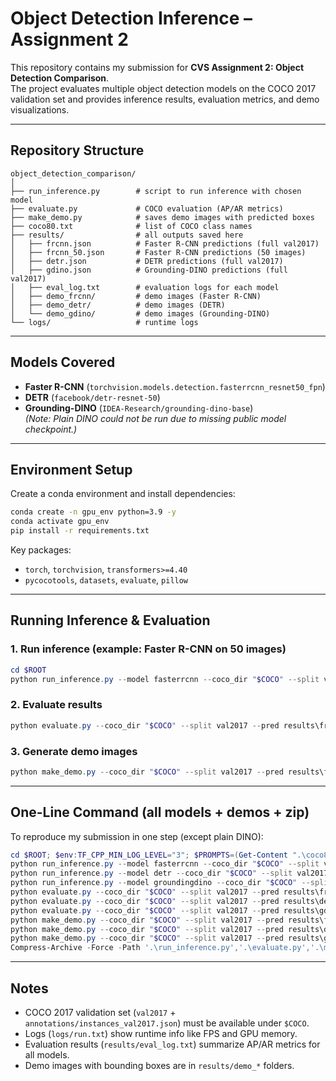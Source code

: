 # Object Detection Inference – Assignment 2

This repository contains my submission for **CVS Assignment 2: Object Detection Comparison**.  
The project evaluates multiple object detection models on the COCO 2017 validation set and provides inference results, evaluation metrics, and demo visualizations.  

---

## Repository Structure
```
object_detection_comparison/
│
├── run_inference.py        # script to run inference with chosen model
├── evaluate.py             # COCO evaluation (AP/AR metrics)
├── make_demo.py            # saves demo images with predicted boxes
├── coco80.txt              # list of COCO class names
├── results/                # all outputs saved here
│   ├── frcnn.json          # Faster R-CNN predictions (full val2017)
│   ├── frcnn_50.json       # Faster R-CNN predictions (50 images)
│   ├── detr.json           # DETR predictions (full val2017)
│   ├── gdino.json          # Grounding-DINO predictions (full val2017)
│   ├── eval_log.txt        # evaluation logs for each model
│   ├── demo_frcnn/         # demo images (Faster R-CNN)
│   ├── demo_detr/          # demo images (DETR)
│   └── demo_gdino/         # demo images (Grounding-DINO)
└── logs/                   # runtime logs
```

---

## Models Covered
- **Faster R-CNN** (`torchvision.models.detection.fasterrcnn_resnet50_fpn`)
- **DETR** (`facebook/detr-resnet-50`)
- **Grounding-DINO** (`IDEA-Research/grounding-dino-base`)  
*(Note: Plain DINO could not be run due to missing public model checkpoint.)*

---

## Environment Setup
Create a conda environment and install dependencies:
```bash
conda create -n gpu_env python=3.9 -y
conda activate gpu_env
pip install -r requirements.txt
```

Key packages:
- `torch`, `torchvision`, `transformers>=4.40`
- `pycocotools`, `datasets`, `evaluate`, `pillow`

---

## Running Inference & Evaluation
### 1. Run inference (example: Faster R-CNN on 50 images)
```powershell
cd $ROOT
python run_inference.py --model fasterrcnn --coco_dir "$COCO" --split val2017 --max_images 50 --output results\frcnn_50.json --device cuda --log logs\run.txt
```

### 2. Evaluate results
```powershell
python evaluate.py --coco_dir "$COCO" --split val2017 --pred results\frcnn_50.json --out_log results\eval_log.txt
```

### 3. Generate demo images
```powershell
python make_demo.py --coco_dir "$COCO" --split val2017 --pred results\frcnn_50.json --out_dir results\demo_frcnn --score_thr 0.3
```

---

## One-Line Command (all models + demos + zip)
To reproduce my submission in one step (except plain DINO):
```powershell
cd $ROOT; $env:TF_CPP_MIN_LOG_LEVEL="3"; $PROMPTS=(Get-Content ".\coco80.txt" -Raw);
python run_inference.py --model fasterrcnn --coco_dir "$COCO" --split val2017 --score_thr 0.00 --output results\frcnn.json --device cuda --log logs\run.txt;
python run_inference.py --model detr --coco_dir "$COCO" --split val2017 --score_thr 0.00 --output results\detr.json --device cuda --log logs\run.txt;
python run_inference.py --model groundingdino --coco_dir "$COCO" --split val2017 --text_prompts "$PROMPTS" --box_thr 0.25 --text_thr 0.20 --score_thr 0.00 --output results\gdino.json --device cuda --log logs\run.txt;
python evaluate.py --coco_dir "$COCO" --split val2017 --pred results\frcnn.json --out_log results\eval_log.txt;
python evaluate.py --coco_dir "$COCO" --split val2017 --pred results\detr.json --out_log results\eval_log.txt;
python evaluate.py --coco_dir "$COCO" --split val2017 --pred results\gdino.json --out_log results\eval_log.txt;
python make_demo.py --coco_dir "$COCO" --split val2017 --pred results\frcnn.json --out_dir results\demo_frcnn --score_thr 0.3;
python make_demo.py --coco_dir "$COCO" --split val2017 --pred results\detr.json --out_dir results\demo_detr --score_thr 0.3;
python make_demo.py --coco_dir "$COCO" --split val2017 --pred results\gdino.json --out_dir results\demo_gdino --score_thr 0.3;
Compress-Archive -Force -Path '.\run_inference.py','.\evaluate.py','.\make_demo.py','.\coco80.txt','.\logs\*','.\results\*.json','.\results\eval_log.txt' -DestinationPath '.\cvs_a2_submission.zip'
```

---

## Notes
- COCO 2017 validation set (`val2017` + `annotations/instances_val2017.json`) must be available under `$COCO`.  
- Logs (`logs/run.txt`) show runtime info like FPS and GPU memory.  
- Evaluation results (`results/eval_log.txt`) summarize AP/AR metrics for all models.  
- Demo images with bounding boxes are in `results/demo_*` folders.  


